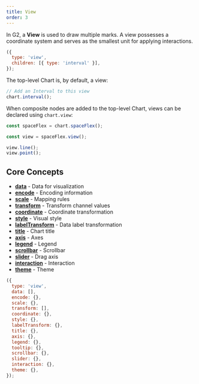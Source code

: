 ```yaml
---
title: View
order: 3
---
```


In G2, a **View** is used to draw multiple marks. A view possesses a coordinate system and serves as the smallest unit for applying interactions.

```js
({
  type: 'view',
  children: [{ type: 'interval' }],
});
```

The top-level Chart is, by default, a view:

```js
// Add an Interval to this view
chart.interval();
```

When composite nodes are added to the top-level Chart, views can be declared using `chart.view`:

```js
const spaceFlex = chart.spaceFlex();

const view = spaceFlex.view();

view.line();
view.point();
```

## Core Concepts

- [**data**](/manual/core/data/overview) - Data for visualization
- [**encode**](/manual/core/encode) - Encoding information
- [**scale**](/manual/core/scale/overview) - Mapping rules
- [**transform**](/manual/core/transform/overview) - Transform channel values
- [**coordinate**](/manual/core/coordinate/overview) - Coordinate transformation
- [**style**](/manual/core/style) - Visual style
- [**labelTransform**](/manual/core/label/overview) - Data label transformation
- [**title**](/manual/component/title) - Chart title
- [**axis**](/manual/component/axis) - Axes
- [**legend**](/manual/component/legend) - Legend
- [**scrollbar**](/manual/component/scrollbar) - Scrollbar
- [**slider**](/manual/component/slider) - Drag axis
- [**interaction**](/manual/core/interaction/overview) - Interaction
- [**theme**](/manual/core/theme/overview) - Theme

```js
({
  type: 'view',
  data: [],
  encode: {},
  scale: {},
  transform: [],
  coordinate: {},
  style: {},
  labelTransform: {},
  title: {},
  axis: {},
  legend: {},
  tooltip: {},
  scrollbar: {},
  slider: {},
  interaction: {},
  theme: {},
});
```  
